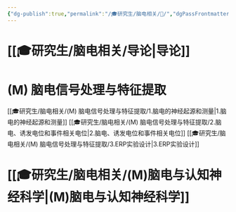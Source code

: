 ```yaml
---
{"dg-publish":true,"permalink":"/🎓研究生/脑电相关/🧠/","dgPassFrontmatter":true}
---
```



# [[🎓研究生/脑电相关/导论\|导论]]

# (M) 脑电信号处理与特征提取

[[🎓研究生/脑电相关/(M) 脑电信号处理与特征提取/1.脑电的神经起源和测量\|1.脑电的神经起源和测量]]
[[🎓研究生/脑电相关/(M) 脑电信号处理与特征提取/2.脑电、诱发电位和事件相关电位\|2.脑电、诱发电位和事件相关电位]]
[[🎓研究生/脑电相关/(M) 脑电信号处理与特征提取/3.ERP实验设计\|3.ERP实验设计]]

# [[🎓研究生/脑电相关/(M)脑电与认知神经科学\|(M)脑电与认知神经科学]]
